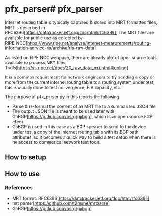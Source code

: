 # pfx_parser# pfx_parser

Internet routing table is typically captured & stored into MRT formatted files, MRT is described in RFC6396[https://datatracker.ietf.org/doc/html/rfc6396], The MRT files are available for public use as collected by RIPE_NCC[https://www.ripe.net/analyse/internet-measurements/routing-information-service-ris/archive/ris-raw-data]

As listed on RIPE NCC webpage, there are already alot of open source tools available to process MRT files Tools[https://ris.ripe.net/docs/20_raw_data_mrt.html#tooling]

It is a common requirement for network engineers to try sending a copy or more from the current internet routing table to a routing system under test, this is usually done to test convergence, FIB capacity, etc..

The purpose of pfx_parser.py in this repo is the following:

* Parse & re-format the content of an MRT file to a summarized JSON file
* The output JSON file is meant to be used later with GoBGP[https://github.com/osrg/gobgp], which is an open source BGP client.
* GoBGP is used in this case as a BGP speaker to send to the device under test a copy of the internet routing table with its BGP path attributes, so it becomes a quick way to build a test setup when there is no access to commerical network test tools.

## How to setup

## How to use

### References

* MRT format: RFC6396[https://datatracker.ietf.org/doc/html/rfc6396]
* mrt parser[https://github.com/t2mune/mrtparse]
* GoBGP[https://github.com/osrg/gobgp]
